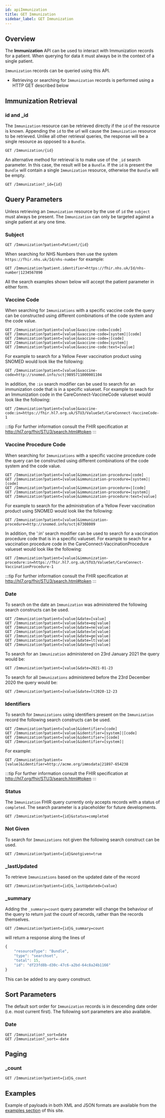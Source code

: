 ```yaml
---
id: apiImmunization
title: GET Immunization
sidebar_label: GET Immunization
---
```


## Overview

The **Immunization** API can be used to interact with Immunization records for a patient. When querying for data it must always be in the context of a single patient.

`Immunization` records can be queried using this API.

- Retrieving or searching for `Immunization` records is performed using a HTTP GET described below

## Immunization Retrieval

### id and \_id

The `Immunization` resource can be retrieved directly if the `id` of the resource is known. Appending the `id` to the url will cause the `Immunization` resource to be retrieved. Unlike all other retrieval queries, the response will be a single resource as opposed to a `Bundle`.

```http
GET /Immunization/{id}
```

An alternative method for retrieval is to make use of the `_id` search parameter. In this case, the result will be a `Bundle`. If the `id` is present the `Bundle` will contain a single `Immunization` resource, otherwise the `Bundle` will be empty.

```http
GET /Immunization?_id={id}
```

## Query Parameters

Unless retrieving an `Immunization` resource by the use of `id` the `subject` must always be present. The `Immunization` can only be targeted against a single patient at any one time.

### Subject

```http
GET /Immunization?patient=Patient/{id}
```

When searching for NHS Numbers then use the system `https://fhir.nhs.uk/Id/nhs-number` for example:

```http
GET /Immunization?patient.identifier=https://fhir.nhs.uk/Id/nhs-number|1234567890
```

All the search examples shown below will accept the patient parameter in either form.

### Vaccine Code

When searching for `Immunizations` with a specific vaccine code the query can be constructed using different combinations of the code system and the code value.

```http
GET /Immunization?patient=[value]&vaccine-code=[code]
GET /Immunization?patient=[value]&vaccine-code=[system]|[code]
GET /Immunization?patient=[value]&vaccine-code=|[code]
GET /Immunization?patient=[value]&vaccine-code=[system]|
GET /Immunization?patient=[value]&vaccine-code:text=[value]
```

For example to search for a Yellow Fever vaccination product using SNOMED would look like the following:

```http
GET /Immunization?patient=[value]&vaccine-code=http://snomed.info/sct|9895711000001104
```
In addition, the `:in` search modifier can be used to search for an immunization code that is in a specific valueset. For example to seach for an Immunization code in the CareConnect-VaccineCode valueset would look like the following:

```http
GET /Immunization?patient=[value]&vaccine-code:in=https://fhir.hl7.org.uk/STU3/ValueSet/CareConnect-VaccineCode-1
```

:::tip
For further information consult the FHIR specification at http://hl7.org/fhir/STU3/search.html#token
:::

### Vaccine Procedure Code

When searching for `Immunizations` with a specific vaccine procedure code the query can be constructed using different combinations of the code system and the code value.

```http
GET /Immunization?patient=[value]&immunization-procedure=[code]
GET /Immunization?patient=[value]&immunization-procedure=[system]|[code]
GET /Immunization?patient=[value]&immunization-procedure=|[code]
GET /Immunization?patient=[value]&immunization-procedure=[system]|
GET /Immunization?patient=[value]&immunization-procedure:text=[value]
```

For example to search for the administration of a Yellow Fever vaccination product using SNOMED would look like the following:

```http
GET /Immunization?patient=[value]&immunization-procedure=http://snomed.info/sct|67308009
```
In addition, the ':in' search modifier can be used to search for a vaccination procedure code that is in a specific valueset. For example to seach for a vaccination procedure code in the CareConnect-VaccinationProcedure valueset would look like the following:

```http
GET /Immunization?patient=[value]&immunization-procedure:in=https://fhir.hl7.org.uk/STU3/ValueSet/CareConnect-VaccinationProcedure-1
```

:::tip
For further information consult the FHIR specification at http://hl7.org/fhir/STU3/search.html#token
:::

### Date

To search on the date an `Immunization` was administered the following search constructs can be used.

```http
GET /Immunization?patient=[value]&date=[value]
GET /Immunization?patient=[value]&date=eq[value]
GET /Immunization?patient=[value]&date=ne[value]
GET /Immunization?patient=[value]&date=le[value]
GET /Immunization?patient=[value]&date=ge[value]
GET /Immunization?patient=[value]&date=lt[value]
GET /Immunization?patient=[value]&date=gt[value]
```

To search for an `Immunization` administered on 23rd January 2021 the query would be:

```http
GET /Immunization?patient=[value]&date=2021-01-23
```

To search for all `Immunizations` administered before the 23rd December 2020 the query would be:

```http
GET /Immunization?patient=[value]&date=lt2020-12-23
```

### Identifiers

To search for `Immunizations` using identifiers present on the `Immunization` record the following search constructs can be used.

```http
GET /Immunization?patient=[value]&identifier=[code]
GET /Immunization?patient=[value]&identifier=[system]|[code]
GET /Immunization?patient=[value]&identifier=|[code]
GET /Immunization?patient=[value]&identifier=[system]|
```

For example:

```http
GET /Immunization?patient=[value]&identifier=http://acme.org/immsdata|21897-654238
```

:::tip
For further information consult the FHIR specification at http://hl7.org/fhir/STU3/search.html#token
:::

### Status

The `Immunization` FHIR query currently only accepts records with a status of `completed`. The search parameter is a placeholder for future developments.

```http
GET /Immunization?patient={id}&status=completed
```

### Not Given

To search for `Immunizations` not given the following search construct can be used.

```http
GET /Immunization?patient={id}&notgiven=true
```


### \_lastUpdated

To retrieve `Immunizations` based on the updated date of the record

```http
GET /Immunization?patient={id}&_lastUpdated={value}
```

<!-- :::important
Need to check how this was implemented (were modifiers used?)
::: -->

### \_summary

Adding the `_summary=count` query parameter will change the behaviour of the query to return just the count of records, rather than the records themselves.

```http
GET /Immunization?patient={id}&_summary=count
```

will return a response along the lines of

```javascript
{
    "resourceType": "Bundle",
    "type": "searchset",
    "total": 15,
    "id": "df23fd8b-d30c-47c6-a2bd-64c8a24b1166"
}
```

This can be added to any query construct.

## Sort Parameters

The default sort order for `Immunization` records is in descending date order (i.e. most current first).
The following sort parameters are also available.

### Date

```http
GET /Immunization?_sort=date
GET /Immunization?_sort=-date
```

## Paging

### \_count

```http
GET /Immunization?patient={id}&_count
```

## Examples

Example of payloads in both XML and JSON formats are available from the [examples section](../examples/exampleOverview) of this site.
